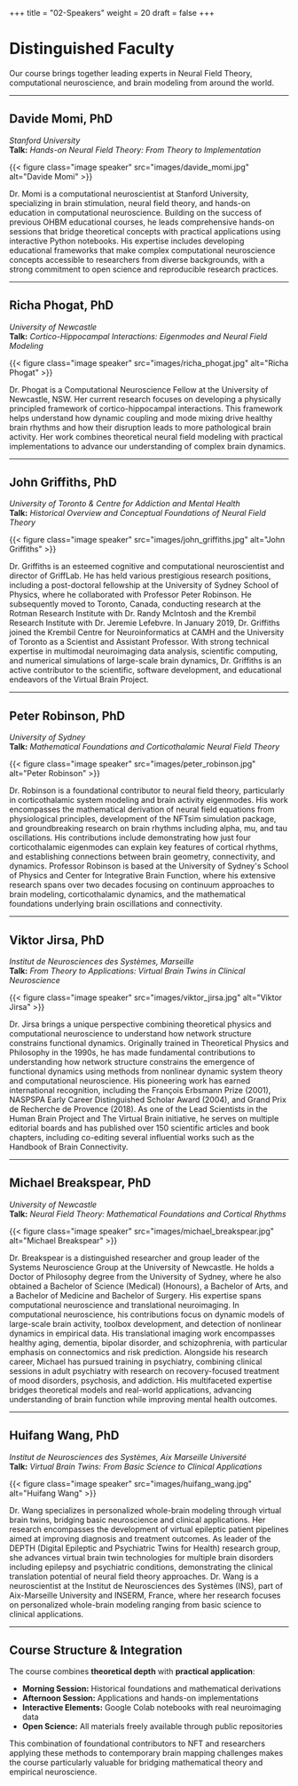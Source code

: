 +++
title = "02-Speakers"
weight = 20
draft = false
+++

# Distinguished Faculty

Our course brings together leading experts in Neural Field Theory, computational neuroscience, and brain modeling from around the world.

---

## **Davide Momi, PhD**
*Stanford University*  
**Talk:** *Hands-on Neural Field Theory: From Theory to Implementation*

{{< figure class="image speaker" src="images/davide_momi.jpg" alt="Davide Momi" >}}

Dr. Momi is a computational neuroscientist at Stanford University, specializing in brain stimulation, neural field theory, and hands-on education in computational neuroscience. Building on the success of previous OHBM educational courses, he leads comprehensive hands-on sessions that bridge theoretical concepts with practical applications using interactive Python notebooks. His expertise includes developing educational frameworks that make complex computational neuroscience concepts accessible to researchers from diverse backgrounds, with a strong commitment to open science and reproducible research practices.

---

## **Richa Phogat, PhD**
*University of Newcastle*  
**Talk:** *Cortico-Hippocampal Interactions: Eigenmodes and Neural Field Modeling*

{{< figure class="image speaker" src="images/richa_phogat.jpg" alt="Richa Phogat" >}}

Dr. Phogat is a Computational Neuroscience Fellow at the University of Newcastle, NSW. Her current research focuses on developing a physically principled framework of cortico-hippocampal interactions. This framework helps understand how dynamic coupling and mode mixing drive healthy brain rhythms and how their disruption leads to more pathological brain activity. Her work combines theoretical neural field modeling with practical implementations to advance our understanding of complex brain dynamics.

---

## **John Griffiths, PhD**
*University of Toronto & Centre for Addiction and Mental Health*  
**Talk:** *Historical Overview and Conceptual Foundations of Neural Field Theory*

{{< figure class="image speaker" src="images/john_griffiths.jpg" alt="John Griffiths" >}}

Dr. Griffiths is an esteemed cognitive and computational neuroscientist and director of GriffLab. He has held various prestigious research positions, including a post-doctoral fellowship at the University of Sydney School of Physics, where he collaborated with Professor Peter Robinson. He subsequently moved to Toronto, Canada, conducting research at the Rotman Research Institute with Dr. Randy McIntosh and the Krembil Research Institute with Dr. Jeremie Lefebvre. In January 2019, Dr. Griffiths joined the Krembil Centre for Neuroinformatics at CAMH and the University of Toronto as a Scientist and Assistant Professor. With strong technical expertise in multimodal neuroimaging data analysis, scientific computing, and numerical simulations of large-scale brain dynamics, Dr. Griffiths is an active contributor to the scientific, software development, and educational endeavors of the Virtual Brain Project.

---

## **Peter Robinson, PhD**
*University of Sydney*  
**Talk:** *Mathematical Foundations and Corticothalamic Neural Field Theory*

{{< figure class="image speaker" src="images/peter_robinson.jpg" alt="Peter Robinson" >}}

Dr. Robinson is a foundational contributor to neural field theory, particularly in corticothalamic system modeling and brain activity eigenmodes. His work encompasses the mathematical derivation of neural field equations from physiological principles, development of the NFTsim simulation package, and groundbreaking research on brain rhythms including alpha, mu, and tau oscillations. His contributions include demonstrating how just four corticothalamic eigenmodes can explain key features of cortical rhythms, and establishing connections between brain geometry, connectivity, and dynamics. Professor Robinson is based at the University of Sydney's School of Physics and Center for Integrative Brain Function, where his extensive research spans over two decades focusing on continuum approaches to brain modeling, corticothalamic dynamics, and the mathematical foundations underlying brain oscillations and connectivity.

---

## **Viktor Jirsa, PhD**
*Institut de Neurosciences des Systèmes, Marseille*  
**Talk:** *From Theory to Applications: Virtual Brain Twins in Clinical Neuroscience*

{{< figure class="image speaker" src="images/viktor_jirsa.jpg" alt="Viktor Jirsa" >}}

Dr. Jirsa brings a unique perspective combining theoretical physics and computational neuroscience to understand how network structure constrains functional dynamics. Originally trained in Theoretical Physics and Philosophy in the 1990s, he has made fundamental contributions to understanding how network structure constrains the emergence of functional dynamics using methods from nonlinear dynamic system theory and computational neuroscience. His pioneering work has earned international recognition, including the François Erbsmann Prize (2001), NASPSPA Early Career Distinguished Scholar Award (2004), and Grand Prix de Recherche de Provence (2018). As one of the Lead Scientists in the Human Brain Project and The Virtual Brain initiative, he serves on multiple editorial boards and has published over 150 scientific articles and book chapters, including co-editing several influential works such as the Handbook of Brain Connectivity.

---

## **Michael Breakspear, PhD**
*University of Newcastle*  
**Talk:** *Neural Field Theory: Mathematical Foundations and Cortical Rhythms*

{{< figure class="image speaker" src="images/michael_breakspear.jpg" alt="Michael Breakspear" >}}

Dr. Breakspear is a distinguished researcher and group leader of the Systems Neuroscience Group at the University of Newcastle. He holds a Doctor of Philosophy degree from the University of Sydney, where he also obtained a Bachelor of Science (Medical) (Honours), a Bachelor of Arts, and a Bachelor of Medicine and Bachelor of Surgery. His expertise spans computational neuroscience and translational neuroimaging. In computational neuroscience, his contributions focus on dynamic models of large-scale brain activity, toolbox development, and detection of nonlinear dynamics in empirical data. His translational imaging work encompasses healthy aging, dementia, bipolar disorder, and schizophrenia, with particular emphasis on connectomics and risk prediction. Alongside his research career, Michael has pursued training in psychiatry, combining clinical sessions in adult psychiatry with research on recovery-focused treatment of mood disorders, psychosis, and addiction. His multifaceted expertise bridges theoretical models and real-world applications, advancing understanding of brain function while improving mental health outcomes.

---

## **Huifang Wang, PhD**
*Institut de Neurosciences des Systèmes, Aix Marseille Université*  
**Talk:** *Virtual Brain Twins: From Basic Science to Clinical Applications*

{{< figure class="image speaker" src="images/huifang_wang.jpg" alt="Huifang Wang" >}}

Dr. Wang specializes in personalized whole-brain modeling through virtual brain twins, bridging basic neuroscience and clinical applications. Her research encompasses the development of virtual epileptic patient pipelines aimed at improving diagnosis and treatment outcomes. As leader of the DEPTH (Digital Epileptic and Psychiatric Twins for Health) research group, she advances virtual brain twin technologies for multiple brain disorders including epilepsy and psychiatric conditions, demonstrating the clinical translation potential of neural field theory approaches. Dr. Wang is a neuroscientist at the Institut de Neurosciences des Systèmes (INS), part of Aix-Marseille University and INSERM, France, where her research focuses on personalized whole-brain modeling ranging from basic science to clinical applications.

---


## **Course Structure & Integration**

The course combines **theoretical depth** with **practical application**:

- **Morning Session:** Historical foundations and mathematical derivations
- **Afternoon Session:** Applications and hands-on implementations  
- **Interactive Elements:** Google Colab notebooks with real neuroimaging data
- **Open Science:** All materials freely available through public repositories

This combination of foundational contributors to NFT and researchers applying these methods to contemporary brain mapping challenges makes the course particularly valuable for bridging mathematical theory and empirical neuroscience.